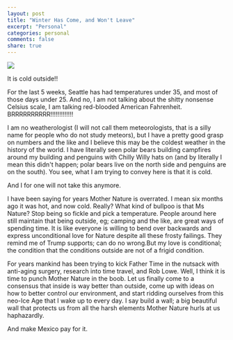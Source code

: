 ```yaml
---
layout: post
title: "Winter Has Come, and Won't Leave"
excerpt: "Personal"
categories: personal
comments: false
share: true
---
```


![](http://i3.kym-cdn.com/photos/images/original/000/182/873/memes-winter-memes-are-coming.jpg)




It is cold outside!!


For the last 5 weeks, Seattle has had temperatures under 35, and most of those days under 25. And no, I am not talking about the shitty nonsense Celsius scale, I am talking red-blooded American Fahrenheit. BRRRRRRRRRR!!!!!!!!!!!!!


I am no weatherologist (I will not call them meteorologists, that is a silly name for people who do not study meteors), but I have a pretty good grasp on numbers and the like and I believe this may be the coldest weather in the history of the world. I have literally seen polar bears building campfires around my building and penguins with Chilly Willy hats on (and by literally I mean this didn't happen; polar bears live on the north side and penguins are on the south). You see, what I am trying to convey here is that it is cold.


And I for one will not take this anymore.

I have been saying for years Mother Nature is overrated. I mean six months ago it was hot, and now cold. Really? What kind of bullpoo is that Ms Nature? Stop being so fickle and pick a temperature. People around here still maintain that being outside, eg; camping and the like, are great ways of spending time. It is like everyone is willing to bend over backwards and express unconditional love for Nature despite all these frosty failings. They remind me of Trump supports; can do no wrong.But my love is conditional; the condition that the conditions outside are not of a frigid condition. 


For years mankind has been trying to kick Father Time in the nutsack with anti-aging surgery, research into time travel, and Rob Lowe. Well, I think it is time to punch Mother Nature in the boob. Let us finally come to a consensus that inside is way better than outside, come up with ideas on how to better control our environment, and start ridding ourselves from this neo-Ice Age that I wake up to every day. I say build a wall; a big beautiful wall that protects us from all the harsh elements Mother Nature hurls at us haphazardly. 


And make Mexico pay for it.



